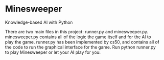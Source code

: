 # Minesweeper
Knowledge-based AI with Python

There are two main files in this project: runner.py and minesweeper.py. 
minesweeper.py contains all of the logic the game itself and for the AI to play the game. 
runner.py has been implemented by cs50, and contains all of the code to run the graphical interface for the game. 
Run python runner.py to play Minesweeper or let your AI play for you.
